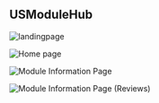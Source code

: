 ## USModuleHub

![landingpage](https://github.com/aeyage/usmodule-hub/assets/84959221/f7493d4d-53a8-4014-b6b3-517f8f009d2b)

![Home page](https://github.com/aeyage/usmodule-hub/assets/84959221/3aa88a82-b632-4497-92e9-8dc80b9f5459)

![Module Information Page](https://github.com/aeyage/usmodule-hub/assets/84959221/12ea0bcb-1b51-46f8-b1db-9e17c4087294)

![Module Information Page (Reviews)](https://github.com/aeyage/usmodule-hub/assets/84959221/9ba52399-e586-491c-9ce7-4029c0e32b3b)

